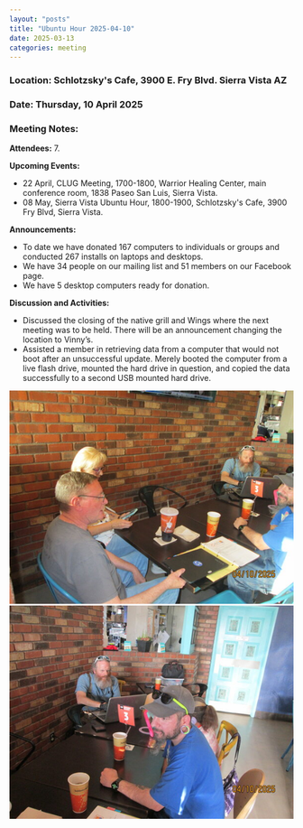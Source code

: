 ```yaml
---
layout: "posts"
title: "Ubuntu Hour 2025-04-10"
date: 2025-03-13
categories: meeting
---
```


### Location: Schlotzsky's Cafe, 3900 E. Fry Blvd. Sierra Vista AZ

### Date: Thursday, 10 April 2025

### Meeting Notes:

**Attendees:** 7.

**Upcoming Events:**
 * 22 April, CLUG Meeting, 1700-1800, Warrior Healing Center, main conference room, 1838 Paseo San Luis, Sierra Vista.
 * 08 May, Sierra Vista Ubuntu Hour, 1800-1900, Schlotzsky's Cafe, 3900 Fry Blvd, Sierra Vista.

**Announcements:**
 * To date we have donated 167 computers to individuals or groups and conducted 267 installs on laptops and desktops.
 * We have 34 people on our mailing list and 51 members on our Facebook page.
 * We have 5 desktop computers ready for donation.

**Discussion and Activities:**
 * Discussed the closing of the native grill and Wings where the next meeting was to be held. There will be an announcement changing the location to Vinny’s.
 * Assisted a member in retrieving data from a computer that would not boot after an unsuccessful update.  Merely booted the computer from a live flash drive, mounted the hard drive in question, and copied the data successfully to a second USB mounted hard drive.

![alt text](https://raw.githubusercontent.com/CochiseLinuxUsersGroup/CochiseLinuxUsersGroup.github.io/master/images2/rsz_sv_ubuntu_hour_2025-04-10_2.jpg)
![alt text](https://raw.githubusercontent.com/CochiseLinuxUsersGroup/CochiseLinuxUsersGroup.github.io/master/images2/rsz_sv_ubuntu_hour_2025-04-10_3.jpg)
